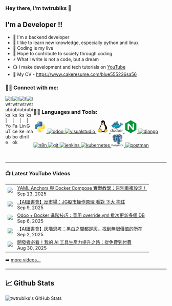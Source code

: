 ### Hey there, I'm twtrubiks 👋

## I'm a Developer !!

- 🔭 I'm a backend developer
- 🌱 I like to learn new knowledge, especially python and linux
- 👯 Coding is my live
- 🥅 Hope to contribute to society through coding
- ⚡  What I write is not a code, but a dream
- 📺 I make development and tech tutorials on [YouTube](https://www.youtube.com/user/blue524326)
- 🔭 My CV - https://www.cakeresume.com/blue555236sa56

### 🙋‍♂️ Connect with me:

[<img align="left" alt="twtrubiks | YouTube" width="22px" src="https://cdn.jsdelivr.net/npm/simple-icons@v3/icons/youtube.svg" />][youtube]
[<img align="left" alt="twtrubiks | Facebook" width="22px" src="https://cdn.jsdelivr.net/npm/simple-icons@v3/icons/facebook.svg" />][facebook]
[<img align="left" alt="twtrubiks | LinkedIn" width="22px" src="https://cdn.jsdelivr.net/npm/simple-icons@v3/icons/linkedin.svg" />][linkedin]
[<img align="left" alt="twtrubiks | Gmail" width="22px" src="https://cdn.jsdelivr.net/npm/simple-icons@v3/icons/gmail.svg" />][gmail]

<br />

### 👨‍💻 Languages and Tools:

<p align="left"> <a href="https://www.python.org" target="_blank"> <img src="https://raw.githubusercontent.com/devicons/devicon/master/icons/python/python-original.svg" alt="python" width="40" height="40"/> <a href="https://www.odoo.com/" target="_blank"> <img src="https://upload.wikimedia.org/wikipedia/commons/thumb/5/50/Odoo_logo.svg/320px-Odoo_logo.svg.png" alt="odoo" width="65" height="40"/> </a> <a href="https://code.visualstudio.com/" target="_blank"> <img src="https://upload.wikimedia.org/wikipedia/commons/thumb/9/9a/Visual_Studio_Code_1.35_icon.svg/240px-Visual_Studio_Code_1.35_icon.svg.png" alt="visualstudio" width="40" height="40"/> </a> <a href="https://www.linux.org/" target="_blank"> <img src="https://raw.githubusercontent.com/devicons/devicon/master/icons/linux/linux-original.svg" alt="linux" width="40" height="40"/> <a href="https://www.docker.com/" target="_blank"> <img src="https://raw.githubusercontent.com/devicons/devicon/master/icons/docker/docker-original-wordmark.svg" alt="docker" width="40" height="40"/> </a> </a> <a href="https://www.nginx.com" target="_blank"> <img src="https://raw.githubusercontent.com/devicons/devicon/master/icons/nginx/nginx-original.svg" alt="nginx" width="40" height="40"/> </a> </a> <a href="https://www.djangoproject.com/" target="_blank"> <img src="https://upload.wikimedia.org/wikipedia/commons/7/75/Django_logo.svg" alt="django" width="40" height="40"/> </a> <a href="[https://flask.palletsprojects.com/](https://upload.wikimedia.org/wikipedia/commons/5/53/N8n-logo-new.svg)" target="_blank"> <img src="https://upload.wikimedia.org/wikipedia/commons/5/53/N8n-logo-new.svg" alt="n8n" width="40" height="40"/> </a> <a href="https://git-scm.com/" target="_blank"> <img src="https://www.vectorlogo.zone/logos/git-scm/git-scm-icon.svg" alt="git" width="40" height="40"/> </a> <a href="https://www.jenkins.io" target="_blank"> <img src="https://www.vectorlogo.zone/logos/jenkins/jenkins-icon.svg" alt="jenkins" width="40" height="40"/> </a> <a href="https://kubernetes.io" target="_blank"> <img src="https://www.vectorlogo.zone/logos/kubernetes/kubernetes-icon.svg" alt="kubernetes" width="40" height="40"/> </a> <a href="https://www.postgresql.org" target="_blank"> <img src="https://raw.githubusercontent.com/devicons/devicon/master/icons/postgresql/postgresql-original-wordmark.svg" alt="postgresql" width="40" height="40"/> </a> <a href="https://postman.com" target="_blank"> <img src="https://www.vectorlogo.zone/logos/getpostman/getpostman-icon.svg" alt="postman" width="40" height="40"/> </a> </p>

<br />

---

### 📺 Latest YouTube Videos

<table>
    <tbody>
<!-- YOUTUBE:START --><tr><td><a href="https://www.youtube.com/watch?v=6QSfqTymeXc"><img width="140px" src="https://i.ytimg.com/vi/6QSfqTymeXc/mqdefault.jpg"></a></td>
<td><a href="https://www.youtube.com/watch?v=6QSfqTymeXc">YAML Anchors  與 Docker Compose 實戰教學：告別重複設定！</a><br/>Sep 13, 2025</td></tr>
<tr><td><a href="https://www.youtube.com/watch?v=DpS4JUCBco0"><img width="140px" src="https://i.ytimg.com/vi/DpS4JUCBco0/mqdefault.jpg"></a></td>
<td><a href="https://www.youtube.com/watch?v=DpS4JUCBco0">【AI讀書會】反市場：JG股市操作原理 看對 下大 抱住</a><br/>Sep 9, 2025</td></tr>
<tr><td><a href="https://www.youtube.com/watch?v=oR_wM8rQKYI"><img width="140px" src="https://i.ytimg.com/vi/oR_wM8rQKYI/mqdefault.jpg"></a></td>
<td><a href="https://www.youtube.com/watch?v=oR_wM8rQKYI">Odoo + Docker 進階技巧：善用 override.yml 批次更新多個 DB</a><br/>Sep 6, 2025</td></tr>
<tr><td><a href="https://www.youtube.com/watch?v=H24VDD-nVAk"><img width="140px" src="https://i.ytimg.com/vi/H24VDD-nVAk/mqdefault.jpg"></a></td>
<td><a href="https://www.youtube.com/watch?v=H24VDD-nVAk">【AI讀書會】灰階思考：黑白之間都是灰，找到無限價值的所在</a><br/>Sep 2, 2025</td></tr>
<tr><td><a href="https://www.youtube.com/watch?v=7bHxgye4Q0Y"><img width="140px" src="https://i.ytimg.com/vi/7bHxgye4Q0Y/mqdefault.jpg"></a></td>
<td><a href="https://www.youtube.com/watch?v=7bHxgye4Q0Y">開發者必看！我的 AI 工具生產力提升之路：從免費到付費</a><br/>Aug 30, 2025</td></tr>
<!-- YOUTUBE:END -->
    </tbody>
</table>

➡️ [more videos...](https://www.youtube.com/user/blue524326)

---

## 📈 Github Stats

<p align="left">
  <img align="left" alt="twtrubiks's GitHub Stats" src="https://github-readme-stats.vercel.app/api?username=twtrubiks&show_icons=true&hide_border=true" />
</p>

[youtube]: https://www.youtube.com/user/blue524326
[linkedin]: https://www.linkedin.com/in/twtrubiks-a09330145/
[facebook]: https://www.facebook.com/TWTRubiks
[gmail]: mailto:twtrubiks@gmail.com
